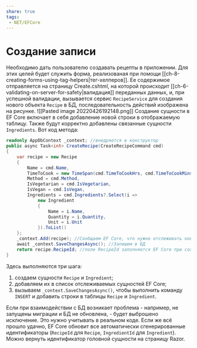 ```yaml
---
share: true
tags:
 - NET/EFCore
---
```

# Создание записи
Необходимо дать пользователю создавать рецепты в приложении. Для этих целей будет служить форма, реализованая при помощи [[ch-8-creating-forms-using-tag-helpers|тег-хелперов]]. Ее содержимое отправляется на страницу Create.cshtml, на которой происходит [[ch-6-validating-on-server-for-safety|валидация]] переданных данных, и, при успешной валидации, вызывается сервис `RecipeService` для создания нового объекта `Recipe` в БД, последовательность действий изображена на рисунке.
![[Pasted image 20220426192148.png]]
Создание сущности в EF Core включает в себя добавление новой строки в отображаемую таблицу. Также будут корректно добавлены связанные сущности `Ingredients`.
Вот код метода:
```csharp
readonly AppDbContext _context; //внедряется в конструктор
public async Task<int> CreateRecipe(CreateRecipeCommand cmd)
{
	var recipe = new Recipe
	{
		Name = cmd.Name,
		TimeToCook = new TimeSpan(cmd.TimeToCookHrs, cmd.TimeToCookMins, 0),
		Method = cmd.Method,
		IsVegetarian = cmd.IsVegetarian,
		IsVegan = cmd.IsVegan,
		Ingredients = cmd.Ingredients?.Select(i =>
			new Ingredient
			{
				Name = i.Name,
				Quantity = i.Quantity,
				Unit = i.Unit
			}).ToList()
	};
	_context.Add(recipe); //Сообщаем EF Core, что нужно отслеживать новые сущности
	await _context.SaveChangesAsync(); //Запишем в БД
	return recipe.RecipeId; //поле RecipeId заполняется EF Core при сохранении
}
```
Здесь выполняются три шага:
1. создаем сущности `Recipe` и `Ingredient`;
2. добавляем их в список отслеживаемых сущностей EF Core;
3. вызываем `_context.SaveChangesAsync()`, чтобы выполнить команду `INSERT` и добавить строки в таблицы `Recipe` и `Ingredient`.

Если при взаимодействии с БД возникает проблема - например, не запущены миграции и БД не обновлена, - будет выброшено исключение. Это нужно учитывать в реальном коде.
Если же всё прошло удачно,  EF Core обновит все автоматически сгенерированные идентификаторы (`RecipeId` для `Recipe`, `IngredientId` для `Ingredient`). Можно вернуть идентификатор головной сущности на страницу Razor.